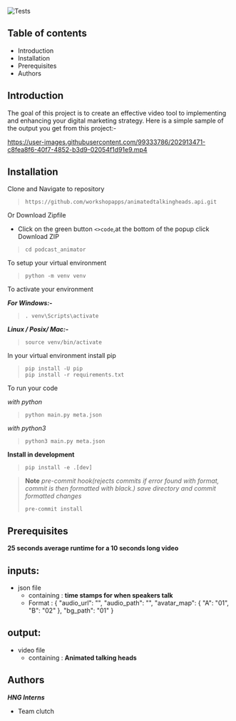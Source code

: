 
![Tests](https://github.com/nwizugbesamson/podcast_animator/actions/workflows/tests.yaml/badge.svg)
## Table of contents
- Introduction
- Installation
- Prerequisites
- Authors
## Introduction
The goal of this project is to create an effective video tool to implementing and enhancing your digital marketing strategy.
Here is a simple sample of the output you get from this project:-

https://user-images.githubusercontent.com/99333786/202913471-c8fea8f6-40f7-4852-b3d9-02054f1d91e9.mp4

## Installation
Clone and Navigate to repository
>`https://github.com/workshopapps/animatedtalkingheads.api.git`

Or Download Zipfile
   - Click on the green button `<>code`,at the bottom of the popup click Download ZIP 


>`cd podcast_animator`

To setup your virtual environment
>`python -m venv venv`

To activate your environment

***For Windows:-***
>`. venv\Scripts\activate`

***Linux / Posix/ Mac:-***
>`source venv/bin/activate`

In your virtual environment install pip
>`pip install -U pip`\
>`pip install -r requirements.txt`

To run your code

*with python*
>`python main.py meta.json`

*with python3*
>`python3 main.py meta.json`

**Install in development**
> `pip install -e .[dev]`

>**Note**
>*pre-commit hook(rejects commits if error found with format, commit is then formatted with black.) save directory and commit formatted changes*
>
>`pre-commit install`

## Prerequisites
**25 seconds average runtime for a 10 seconds long video**
## inputs:
- json file
   - containing : **time stamps for when speakers talk**
   - Format :
   {
    "audio_url": "",
    "audio_path": "",
    "avatar_map": {
        "A": "01",
        "B": "02"
    },
    "bg_path": "01"
    }

## output: 
- video file
   - containing : **Animated talking heads**
## Authors
***HNG Interns***
- Team clutch
